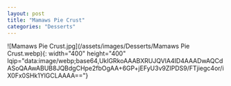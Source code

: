 ```yaml
---
layout: post
title: "Mamaws Pie Crust"
categories: "Desserts"
---
```

![Mamaws Pie Crust.jpg](/assets/images/Desserts/Mamaws Pie Crust.webp){: width="400" height="400" lqip="data:image/webp;base64,UklGRkoAAABXRUJQVlA4ID4AAADwAQCdASoQAAwABUB8JQBdgCHpe2fbOgAA+6GP+jEFyU3v9ZIPDS9/FTjiegc4or/iX0Fx0SHk1YlGCLAAAA=="}

